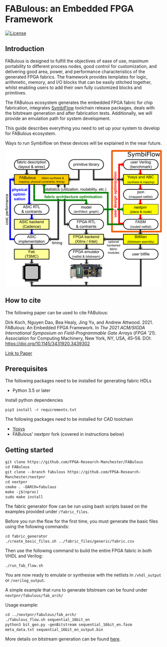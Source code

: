 # FABulous: an Embedded FPGA Framework
[![License](https://img.shields.io/badge/License-Apache%202.0-blue.svg)](https://opensource.org/licenses/Apache-2.0)

## Introduction
FABulous is designed to fulfill the objectives of ease of use, maximum portability to different process nodes, good control for customization, and delivering good area, power, and performance characteristics of the generated FPGA fabrics. The framework provides templates for logic, arithmetic, memory, and I/O blocks that can be easily stitched together, whilst enabling users to add their own fully customized blocks and primitives.

The FABulous ecosystem generates the embedded FPGA fabric for chip fabrication, integrates 
[SymbiFlow](https://symbiflow.github.io/) 
toolchain release packages, deals with the bitstream generation and after fabrication tests. Additionally, we will provide an emulation path for system development.

This guide describes everything you need to set up your system to develop for FABulous ecosystem.

Ways to run Symbiflow on these devices will be explained in the near future.

![FABulous Ecosystem Diagram](docs/source/figs/fabulous_ecosystem.png)

## How to cite

The following paper can be used to cite FABulous:

Dirk Koch, Nguyen Dao, Bea Healy, Jing Yu, and Andrew Attwood. 2021. FABulous: An Embedded FPGA Framework. In <i>The 2021 ACM/SIGDA International Symposium on Field-Programmable Gate Arrays</i> (<i>FPGA '21</i>). Association for Computing Machinery, New York, NY, USA, 45–56. DOI: https://doi.org/10.1145/3431920.3439302

[Link to Paper](https://dl.acm.org/doi/pdf/10.1145/3431920.3439302)

## Prerequisites
The following packages need to be installed for generating fabric HDLs
 - Python 3.5 or later

Install python dependencies
```
pip3 install -r requirements.txt
```

The following packages need to be installed for CAD toolchain
 - [Yosys](https://github.com/YosysHQ/yosys)
 - FABulous' nextpnr fork (covered in instructions below)

## Getting started
```
git clone https://github.com/FPGA-Research-Manchester/FABulous
cd FABulous
git clone --branch fabulous https://github.com/FPGA-Research-Manchester/nextpnr
cd nextpnr
cmake . -DARCH=fabulous
make -j$(nproc)
sudo make install
```

The fabric generator flow can be run using bash scripts based on the examples provided under ```/fabric_files```.

Before you run the flow for the first time, you must generate the basic files using the following commands:
```
cd fabric_generator
./create_basic_files.sh ../fabric_files/generic/fabric.csv
```
Then use the following command to build the entire FPGA fabric in both VHDL and Verilog:
```
./run_fab_flow.sh
```
You are now ready to emulate or synthesise with the netlists in ```/vhdl_output``` or ```/verilog_output```.

A simple example that runs to generate bitstream can be found under ```nextpnr/fabulous/fab_arch/```

Usage example:

```
cd ../nextpnr/fabulous/fab_arch/
./fabulous_flow.sh sequential_16bit_en
python3 bit_gen.py -genBitstream sequential_16bit_en.fasm meta_data.txt sequential_16bit_en_output.bin
```
More details on bitstream generation can be found [here](https://github.com/FPGA-Research-Manchester/FABulous/tree/master/fabric_generator/bitstream_npnr).
